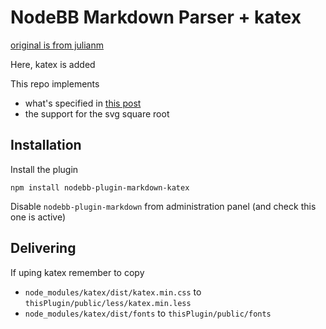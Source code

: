 # NodeBB Markdown Parser + katex

[original is from julianm](https://github.com/julianlam/nodebb-plugin-markdown)

Here, katex is added

This repo implements

- what's specified in [this post](https://community.nodebb.org/topic/14141/proper-way-to-add-latex-with-markdown-it-texmath-and-katex-to-nodebb-plugin-markdown)
- the support for the svg square root


## Installation

Install the plugin

    npm install nodebb-plugin-markdown-katex

Disable ```nodebb-plugin-markdown``` from administration panel (and check this one is active)

## Delivering

If uping katex remember to copy

- ```node_modules/katex/dist/katex.min.css``` to ```thisPlugin/public/less/katex.min.less```
- ```node_modules/katex/dist/fonts``` to ```thisPlugin/public/fonts```
